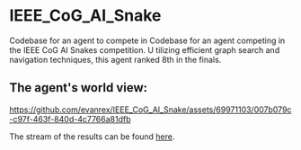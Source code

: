 # IEEE_CoG_AI_Snake
Codebase for an agent to compete in Codebase for an agent competing in the IEEE CoG AI Snakes competition. U tilizing efficient graph search and navigation techniques, this agent ranked 8th in the finals.

## The agent's world view:
https://github.com/evanrex/IEEE_CoG_AI_Snake/assets/69971103/007b079c-c97f-463f-840d-4c7766a81dfb


The stream of the results can be found [here](https://www.youtube.com/watch?v=SdEjNZ3cyEs).
